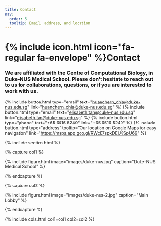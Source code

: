 ```yaml
---
title: Contact
nav:
  order: 5
  tooltip: Email, address, and location
---
```


# {% include icon.html icon="fa-regular fa-envelope" %}Contact

### We are affiliated with the Centre of Computational Biology, in Duke-NUS Medical School. Please don't hesitate to reach out to us for collaborations, questions, or if you are interested to work with us. 

{%
  include button.html
  type="email"
  text="huanchern_chia@duke-nus.edu.sg"
  link="huanchern_chia@duke-nus.edu.sg"
%}
{%
  include button.html
  type="email"
  text="elisabeth.tan@duke-nus.edu.sg"
  link="elisabeth.tan@duke-nus.edu.sg"
%}
{%
  include button.html
  type="phone"
  text="+65 6516 5240"
  link="+65 6516 5240"
%}
{%
  include button.html
  type="address"
  tooltip="Our location on Google Maps for easy navigation"
  link="https://maps.app.goo.gl/RWcE7spkDEUKSpU69"
%}

{% include section.html %}

{% capture col1 %}

{%
  include figure.html
  image="images/duke-nus.jpg"
  caption="Duke-NUS Medical School"
%}

{% endcapture %}

{% capture col2 %}

{%
  include figure.html
  image="images/duke-nus-2.jpg"
  caption="Main Lobby"
%}

{% endcapture %}

{% include cols.html col1=col1 col2=col2 %}


